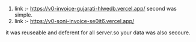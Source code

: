 1) link :- https://v0-invoice-gujarati-hlwedb.vercel.app/
second was simple.
2) link :- https://v0-soni-invoice-se0it6.vercel.app/

it was reuseable and deferent for all server.so your data was also secoure.
